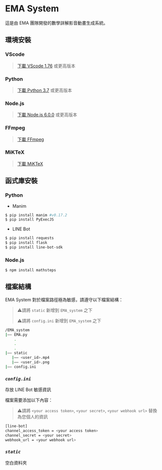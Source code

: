 # EMA System
這是由 EMA 團隊開發的數學詳解影音動畫生成系統。

## 環境安裝
### VScode
> [下載 VScode 1.76](https://code.visualstudio.com/Download) 或更高版本

### Python
> [下載 Python 3.7](https://www.python.org/downloads) 或更高版本

### Node.js
> [下載 Node.js 6.0.0](https://nodejs.org/zh-tw/download) 或更高版本

### FFmpeg
> [下載 FFmpeg](https://www.wikihow.com/Install-FFmpeg-on-Windows)

### MiKTeX
> [下載 MiKTeX](https://miktex.org/download)

## 函式庫安裝

### Python
* Manim
```sh
$ pip install manim #v0.17.2
$ pip install PyExecJS
```
* LINE Bot
```sh
$ pip install requests
$ pip install flask
$ pip install line-bot-sdk
```

### Node.js

```sh
$ npm install mathsteps
```

## 檔案結構
EMA System 對於檔案路徑極為敏感，請遵守以下檔案結構：
> ⚠️請將 `static` 新增到 `EMA_system` 之下
>
> ⚠️請將 `config.ini` 新增到 `EMA_system` 之下

```sh
/EMA_system
|—— EMA.py
    .
    .
    .
|—— static
   |—— <user_id>.mp4
   |—— <user_id>.png
|—— config.ini
```

### _`config.ini`_

存放 LINE Bot 敏感資訊

檔案需要添加以下內容：
> ⚠️請將 `<your access token>`, `<your secret>`, `<your webhook url>` 替換為您個人的資訊
```sh
[line-bot]
channel_access_token = <your access token> 
channel_secret = <your secret>
webhook_url = <your webhook url>
```

### _`static`_
空白資料夾